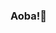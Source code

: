 ### Aoba!👋

<!--
**leonardoalc/leonardoalc** is a ✨ _special_ ✨ repository because its `README.md` (this file) appears on your GitHub profile.

Here are some ideas to get you started:

- 🔭 I’m currently working on ...
- 🌱 I’m currently learning ...
- 👯 I’m looking to collaborate on ...
- 🤔 I’m looking for help with ...
- 💬 Ask me about ...
- 📫 How to reach me: ...
- 😄 Pronouns: ...
- ⚡ Fun fact: ...



- 🌱 Atualmente estudando react e nodejs
- 🙂 Buscando minha primeira oportunidade como desenvolvedor
- ⚡ Fato aleatório: Minha banda favorita é Alice in Chains
- 💙 “Feito é melhor do que perfeito!”
-->
